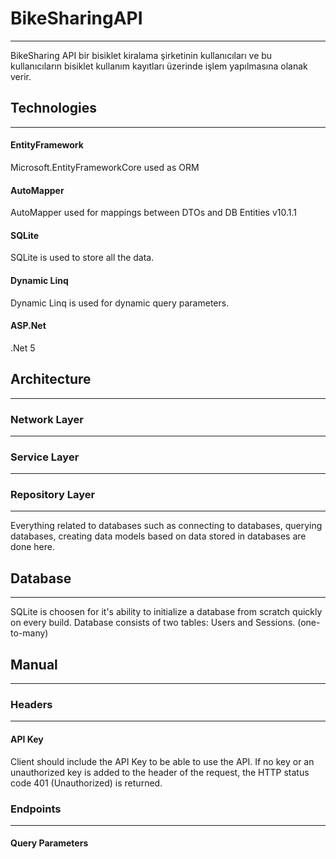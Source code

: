# BikeSharingAPI
 ---
BikeSharing API bir bisiklet kiralama şirketinin kullanıcıları ve bu kullanıcıların bisiklet kullanım kayıtları üzerinde işlem yapılmasına olanak verir.
## Technologies
---
#### EntityFramework
Microsoft.EntityFrameworkCore used as ORM
#### AutoMapper
AutoMapper used for mappings between DTOs and DB Entities v10.1.1
#### SQLite
SQLite is used to store all the data.
#### Dynamic Linq
Dynamic Linq is used for dynamic query parameters.
#### ASP.​Net
.Net 5
## Architecture
---
### Network Layer
---

### Service Layer
---
### Repository Layer
---
Everything related to databases such as connecting to databases, querying databases, creating data models based on data stored in databases are done here.
## Database
---
SQLite is choosen for it's ability to initialize a database from scratch quickly on every build. Database consists of two tables: Users and Sessions. (one-to-many)
## Manual
---
### Headers
---
#### API Key 
Client should include the API Key to be able to use the API. If no key or an unauthorized key is added to the header of the request, the HTTP status code 401 (Unauthorized) is returned.
### Endpoints
---
#### Query Parameters
